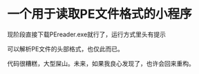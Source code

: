 # 一个用于读取PE文件格式的小程序

现阶段直接下载PEreader.exe就行了，运行方式里头有提示

可以解析PE文件的头部格式，也仅此而已。

代码很糟糕，大型屎山。未来，如果我良心发现了，也许会回来重构。